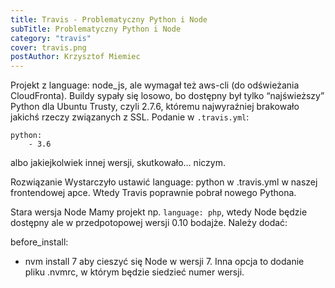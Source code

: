 ```yaml
---
title: Travis - Problematyczny Python i Node
subTitle: Problematyczny Python i Node
category: "travis"
cover: travis.png
postAuthor: Krzysztof Miemiec
---
```


Projekt z language: node_js, ale wymagał też aws-cli (do odświeżania CloudFronta). Buildy sypały się losowo, bo dostępny był tylko “najświeższy” Python dla Ubuntu Trusty, czyli 2.7.6, któremu najwyraźniej brakowało jakichś rzeczy związanych z SSL.
Podanie w `.travis.yml`:

    python:
        - 3.6

albo jakiejkolwiek innej wersji, skutkowało… niczym.

Rozwiązanie
Wystarczyło ustawić language: python w .travis.yml w naszej frontendowej apce. Wtedy Travis poprawnie pobrał nowego Pythona.

Stara wersja Node
Mamy projekt np. `language: php`, wtedy Node będzie dostępny ale w przedpotopowej wersji 0.10 bodajże. Należy dodać:

before_install:
 - nvm install 7
aby cieszyć się Node w wersji 7. Inna opcja to dodanie pliku .nvmrc, w którym będzie siedzieć numer wersji.
